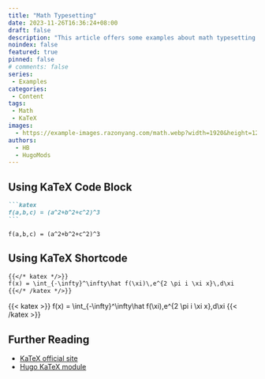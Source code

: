 ```yaml
---
title: "Math Typesetting"
date: 2023-11-26T16:36:24+08:00
draft: false
description: "This article offers some examples about math typesetting via KaTeX."
noindex: false
featured: true
pinned: false
# comments: false
series:
 - Examples
categories:
 - Content
tags:
 - Math
 - KaTeX
images:
  - https://example-images.razonyang.com/math.webp?width=1920&height=1280
authors:
  - HB
  - HugoMods
---
```


## Using KaTeX Code Block

````markdown
```katex
f(a,b,c) = (a^2+b^2+c^2)^3
```
````

```katex
f(a,b,c) = (a^2+b^2+c^2)^3
```

## Using KaTeX Shortcode

```markdown
{{</* katex */>}}
f(x) = \int_{-\infty}^\infty\hat f(\xi)\,e^{2 \pi i \xi x}\,d\xi
{{</* /katex */>}}
```

{{< katex >}}
f(x) = \int_{-\infty}^\infty\hat f(\xi)\,e^{2 \pi i \xi x}\,d\xi
{{< /katex >}}

## Further Reading

- [KaTeX official site](https://katex.org/)
- [Hugo KaTeX module](https://hugomods.com/docs/content/katex/)
